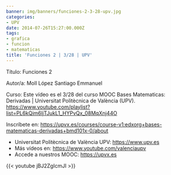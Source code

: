 ```yaml
---
banner: img/banners/funciones-2-3-28-upv.jpg
categories:
- UPV
date: 2014-07-26T15:27:00.000Z
tags:
- grafica
- funcion
- matematicas
title: 'Funciones 2 | 3/28 | UPV'
---
```


Título: Funciones 2

Autor/a: Moll López Santiago Emmanuel

Curso: Este vídeo es el 3/28 del curso MOOC Bases Matematicas: Derivadas | Universitat Politècnica de València (UPV). https://www.youtube.com/playlist?list=PL6kQim6ljTJukL1_HYPvQx_08MqXnj44O 

Inscríbete en: https://upvx.es/courses/course-v1:edxorg+bases-matematicas-derivadas+bmd101x-0/about


+ Universitat Politècnica de València UPV: https://www.upv.es
+ Más vídeos en: https://www.youtube.com/valenciaupv
+ Accede a nuestros MOOC: https://upvx.es

{{< youtube jBJ2ZgIcmJI >}}
